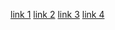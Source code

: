 [link 1](another-link.com)
[link 2](www.105940.org)
[link 3](https://#(0G)[].html)
[link 4](www.[][]()().com)